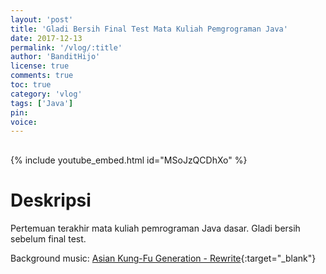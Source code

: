 ```yaml
---
layout: 'post'
title: 'Gladi Bersih Final Test Mata Kuliah Pemgrograman Java'
date: 2017-12-13
permalink: '/vlog/:title'
author: 'BanditHijo'
license: true
comments: true
toc: true
category: 'vlog'
tags: ['Java']
pin:
voice:
---
```


<div style="margin-top:30px;"></div>

{% include youtube_embed.html id="MSoJzQCDhXo" %}

# Deskripsi

Pertemuan terakhir mata kuliah pemrograman Java dasar. Gladi bersih sebelum final test.

Background music:
[Asian Kung-Fu Generation - Rewrite](https://youtu.be/Tz3HO-1JCkY){:target="_blank"}
